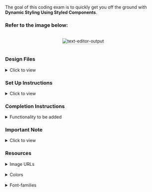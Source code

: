 The goal of this coding exam is to quickly get you off the ground with **Dynamic Styling Using Styled Components**.

### Refer to the image below:

<br/>
<div style="text-align: center;">
    <img src="https://assets.ccbp.in/frontend/content/react-js/text-editor-md-output-v2.png" alt="text-editor-output" style="max-width:70%;box-shadow:0 2.8px 2.2px rgba(0, 0, 0, 0.12)">
</div>
<br/>

### Design Files

<details>
<summary>Click to view</summary>

- [Medium (Size >= 768px), Large (Size >= 992px) and Extra Large (Size >= 1200px) - Text Editor](https://assets.ccbp.in/frontend/content/react-js/text-editor-md-output-v2.png)

</details>

### Set Up Instructions

<details>
<summary>Click to view</summary>

- Download dependencies by running `npm install`
- Start up the app using `npm start`
</details>

### Completion Instructions

<details>
<summary>Functionality to be added</summary>
<br/>

The app must have the following functionalities

- Initially, **#f1f5f9** color is applied to all the three **bold icon**, **italic icon**, **underline icon** buttons

- When the **bold icon** button is clicked,

  - It will change to an active state by applying the **#faff00** color
  - The **bold** font-weight is applied to the text in the HTML textarea element
  - If the **bold icon** button is already in the active state,
    - The respective button should be inactive by applying **#f1f5f9** color
    - The **normal** font-weight is applied to the text in the HTML textarea element

- When the **italic icon** button is clicked,

  - It will change to an active state by applying the **#faff00** color
  - The **italic** font-style is applied to the text in the HTML textarea element
  - If the **italic icon** button is already in the active state,
    - The respective button should be inactive by applying **#f1f5f9** color
    - The **normal** font-style is applied to the text in the HTML textarea element

- When the **underline icon** button is clicked,

  - It will change to an active state by applying the **#faff00** color
  - The **underline** text-decoration is applied to the text in the HTML textarea element
  - If the **underline icon** button is already in the active state,
    - The respective button should be inactive by applying **#f1f5f9** color
    - The **normal** text-decoration is applied to the text in the HTML textarea element

- More than one button can be active at a time and more than one style can be applied to the text in the HTML textarea element

  </details>

### Important Note

<details>
<summary>Click to view</summary>

<br/>

**The following instructions are required for the tests to pass**

- `VscBold`, `GoItalic` and `AiOutlineUnderline` icons from react-icons should be used for `bold`, `italic` and `underline` buttons respectively
- Wrap the `VscBold` component with an HTML button element and add the `data-testid` attribute value as `bold`
- Wrap the `GoItalic` component with an HTML button element and add the `data-testid` attribute value as `italic`
- Wrap the `AiOutlineUnderline` component with an HTML button element and add the `data-testid` attribute value as `underline`

**Example:**

```jsx
<Button data-testid="bold">
  <VscBold size={25} />
</Button>
```

- Use `styled-components` for styling elements

</details>

### Resources

<details>

<summary>Image URLs</summary>
<br/>

- [https://assets.ccbp.in/frontend/react-js/text-editor-img.png](https://assets.ccbp.in/frontend/react-js/text-editor-img.png) alt should be **text editor**

</details>

<br/>

<details>
<summary>Colors</summary>

<br/>

<div style="background-color: #25262c; width: 150px; padding: 10px; color: white">Hex: #25262c</div>
<div style="background-color: #1b1c22; width: 150px; padding: 10px; color: white">Hex: #1b1c22</div>
<div style="background-color: #f8fafc; width: 150px; padding: 10px; color: black">Hex: #f8fafc</div>
<div style="background-color: #334155; width: 150px; padding: 10px; color: white">Hex: #334155</div>
<div style="background-color: #f1f5f9; width: 150px; padding: 10px; color: black">Hex: #f1f5f9</div>
<div style="background-color: #faff00; width: 150px; padding: 10px; color: black">Hex: #faff00</div>
<div style="background-color: #cbd5e1; width: 150px; padding: 10px; color: black">Hex: #cbd5e1</div>
</details>

<br/>
<details>
<summary>Font-families</summary>

- Roboto

</details>

